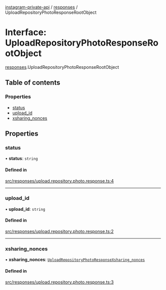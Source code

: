[instagram-private-api](../../README.md) / [responses](../../modules/responses.md) / UploadRepositoryPhotoResponseRootObject

# Interface: UploadRepositoryPhotoResponseRootObject

[responses](../../modules/responses.md).UploadRepositoryPhotoResponseRootObject

## Table of contents

### Properties

- [status](UploadRepositoryPhotoResponseRootObject.md#status)
- [upload\_id](UploadRepositoryPhotoResponseRootObject.md#upload_id)
- [xsharing\_nonces](UploadRepositoryPhotoResponseRootObject.md#xsharing_nonces)

## Properties

### status

• **status**: `string`

#### Defined in

[src/responses/upload.repository.photo.response.ts:4](https://github.com/Nerixyz/instagram-private-api/blob/4971f34/src/responses/upload.repository.photo.response.ts#L4)

___

### upload\_id

• **upload\_id**: `string`

#### Defined in

[src/responses/upload.repository.photo.response.ts:2](https://github.com/Nerixyz/instagram-private-api/blob/4971f34/src/responses/upload.repository.photo.response.ts#L2)

___

### xsharing\_nonces

• **xsharing\_nonces**: [`UploadRepositoryPhotoResponseXsharing_nonces`](UploadRepositoryPhotoResponseXsharing_nonces.md)

#### Defined in

[src/responses/upload.repository.photo.response.ts:3](https://github.com/Nerixyz/instagram-private-api/blob/4971f34/src/responses/upload.repository.photo.response.ts#L3)
